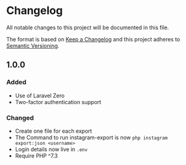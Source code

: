 # Changelog
All notable changes to this project will be documented in this file.

The format is based on [Keep a Changelog](http://keepachangelog.com/)
and this project adheres to [Semantic Versioning](http://semver.org/).

## 1.0.0
### Added
- Use of Laravel Zero
- Two-factor authentication support

### Changed
- Create one file for each export
- The Command to run instagram-export is now `php instagram export:json <username>`
- Login details now live in `.env`
- Require PHP ^7.3
